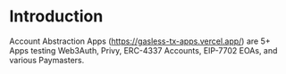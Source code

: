 # Introduction

Account Abstraction Apps (https://gasless-tx-apps.vercel.app/) are 5+ Apps testing Web3Auth, Privy, ERC-4337 Accounts, EIP-7702 EOAs, and various Paymasters.
